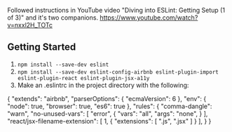 Followed instructions in YouTube video
"Diving into ESLint: Getting Setup (1 of 3)" and it's two companions.
https://www.youtube.com/watch?v=nxxl2H_TOTc


## Getting Started

1. `npm install --save-dev eslint`
2. `npm install --save-dev eslint-config-airbnb eslint-plugin-import eslint-plugin-react eslint-plugin-jsx-a11y`
3. Make an .eslintrc in the project directory with the following:

{
  "extends": "airbnb",
  "parserOptions": {
    "ecmaVersion": 6
  },
  "env": {
    "node": true,
    "browser": true,
    "es6": true
  },
  "rules": {
    "comma-dangle": "warn",
    "no-unused-vars": [
      "error", 
      {
        "vars": "all", 
        "args": "none",
      }
    ],
    "react/jsx-filename-extension": [
      1, 
      { 
        "extensions": [
          ".js", 
          ".jsx"
        ]
      }
    ],
  }
}

